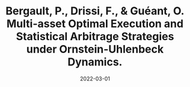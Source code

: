 ---
title: "Bergault, P., Drissi, F., & Guéant, O. Multi-asset Optimal Execution and Statistical Arbitrage Strategies under Ornstein-Uhlenbeck Dynamics."
collection: publications
permalink: /publication/multi_asset_execution_stat_arb
excerpt: #'This paper is about the number 3. The number 4 is left for future work.'
date: 2022-03-01
venue: '2022. SIAM Journal on Financial Mathematics.'
paperurl: 'https://epubs.siam.org/doi/abs/10.1137/21M1407756'
citation: 'Bergault, P., Drissi, F., & Guéant, O. (2022). Multi-asset Optimal Execution and Statistical Arbitrage Strategies under Ornstein--Uhlenbeck Dynamics. <i>SIAM Journal on Financial Mathematics</i>. 13(1), 353-390.'
---